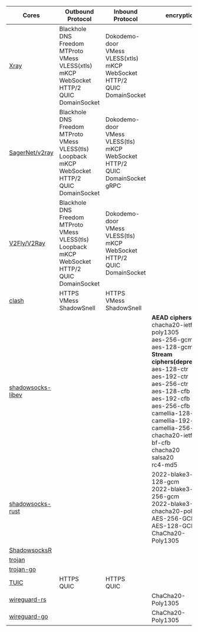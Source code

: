 | Cores                                                                                                  | Outbound Protocol                                                                                                                | Inbound Protocol                                                                                    | encryption                                                                                                                                                                                                                                                                                                                    | Protocol Compatibility                                                                                                                    | language |
|--------------------------------------------------------------------------------------------------------|----------------------------------------------------------------------------------------------------------------------------------|-----------------------------------------------------------------------------------------------------|-------------------------------------------------------------------------------------------------------------------------------------------------------------------------------------------------------------------------------------------------------------------------------------------------------------------------------|-------------------------------------------------------------------------------------------------------------------------------------------|----------|
| <a href="https://github.com/XTLS/Xray-core" id="xray">Xray</a>                                         | Blackhole<br>DNS<br>Freedom<br>MTProto<br>VMess<br>VLESS(xtls)<br>mKCP<br>WebSocket<br>HTTP/2<br>QUIC<br>DomainSocket            | Dokodemo-door<br>VMess<br>VLESS(xtls)<br>mKCP<br>WebSocket<br>HTTP/2<br>QUIC<br>DomainSocket        |                                                                                                                                                                                                                                                                                                                               | [**Shadowsocks**](#shadowsocks)<br>[**Trojan**](#trojan-go)<br>                                                                           | Go       |
| <a href="https://github.com/SagerNet/v2ray-core" id="v2ray-sagernet">SagerNet/v2ray</a>                | Blackhole<br>DNS<br>Freedom<br>MTProto<br>VMess<br>VLESS(tls)<br>Loopback<br>mKCP<br>WebSocket<br>HTTP/2<br>QUIC<br>DomainSocket | Dokodemo-door<br>VMess<br>VLESS(tls)<br>mKCP<br>WebSocket<br>HTTP/2<br>QUIC<br>DomainSocket<br>gRPC |                                                                                                                                                                                                                                                                                                                               | [**Shadowsocks**](#shadowsocks)<br> [**Shadowsocksr**](#shadowsocksr) <br> [**Trojan**](#trojan-go)<br>[**Wireguard**](#wireguard-go)<br> | Go       |
| <a href="https://github.com/v2fly/v2ray-core" id="v2ray">V2Fly/V2Ray</a>                               | Blackhole<br>DNS<br>Freedom<br>MTProto<br>VMess<br>VLESS(tls)<br>Loopback<br>mKCP<br>WebSocket<br>HTTP/2<br>QUIC<br>DomainSocket | Dokodemo-door<br>VMess<br>VLESS(tls)<br>mKCP<br>WebSocket<br>HTTP/2<br>QUIC<br>DomainSocket         |                                                                                                                                                                                                                                                                                                                               | [**Shadowsocks**](#shadowsocks)<br>AES-256-GCM<br>AES-128-GCM<br>ChaCha20-Poly1305 <br> [**Trojan**](#trojan)<br>                         | Go       |
| <a href="https://github.com/Dreamacro/clash" id="clash">clash</a>                                      | HTTPS<br>VMess<br>ShadowSnell                                                                                                    | HTTPS<br>VMess<br>ShadowSnell                                                                       |                                                                                                                                                                                                                                                                                                                               |                                                                                                                                           | Go       |
| <a href="https://github.com/shadowsocks/shadowsocks-libev" id="shadowsocks">shadowsocks-libev</a>      |                                                                                                                                  |                                                                                                     | **AEAD ciphers**<br>chacha20-ietf-poly1305<br>aes-256-gcm<br>aes-128-gcm<br>**Stream ciphers(deprecated)**<br>aes-128-ctr<br>aes-192-ctr<br>aes-256-ctr<br>aes-128-cfb<br>aes-192-cfb<br>aes-256-cfb<br>camellia-128-cfb<br>camellia-192-cfb<br>camellia-256-cfb<br>chacha20-ietf<br>bf-cfb<br>chacha20<br>salsa20<br>rc4-md5 |                                                                                                                                           | C        |
| <a href="https://github.com/shadowsocks/shadowsocks-rust" id="shadowsocks-rust">shadowsocks-rust</a>   |                                                                                                                                  |                                                                                                     | 2022-blake3-aes-128-gcm<br>2022-blake3-aes-256-gcm<br>2022-blake3-chacha20-poly1305<br>AES-256-GCM<br>AES-128-GCM<br>ChaCha20-Poly1305                                                                                                                                                                                        |                                                                                                                                           | Rust     |
| <a href="https://github.com/shadowsocksr-backup/shadowsocksr-libev" id="shadowsocksr">ShadowsocksR</a> |                                                                                                                                  |                                                                                                     |                                                                                                                                                                                                                                                                                                                               |                                                                                                                                           | C        |
| <a href="https://github.com/trojan-gfw/trojan" id="trojan">trojan</a>                                  |                                                                                                                                  |                                                                                                     |                                                                                                                                                                                                                                                                                                                               |                                                                                                                                           | C++      |
| <a href="https://github.com/p4gefau1t/trojan-go" id="trojan-go">trojan-go</a>                          |                                                                                                                                  |                                                                                                     |                                                                                                                                                                                                                                                                                                                               |                                                                                                                                           | Go       |
| <a href="https://github.com/EAimTY/tuic" id="tuic">TUIC</a>                                            | HTTPS<br>QUIC                                                                                                                    | HTTPS<br>QUIC                                                                                       |                                                                                                                                                                                                                                                                                                                               |                                                                                                                                           | Rust     |
| <a href="https://git.zx2c4.com/wireguard-rs" id="wireguard-rs">wireguard-rs</a>                        |                                                                                                                                  |                                                                                                     | ChaCha20-Poly1305                                                                                                                                                                                                                                                                                                             |                                                                                                                                           | Rust     |
| <a href="https://git.zx2c4.com/wireguard-go" id="wireguard-go">wireguard-go</a>                        |                                                                                                                                  |                                                                                                     | ChaCha20-Poly1305                                                                                                                                                                                                                                                                                                             |                                                                                                                                           | Go       |

